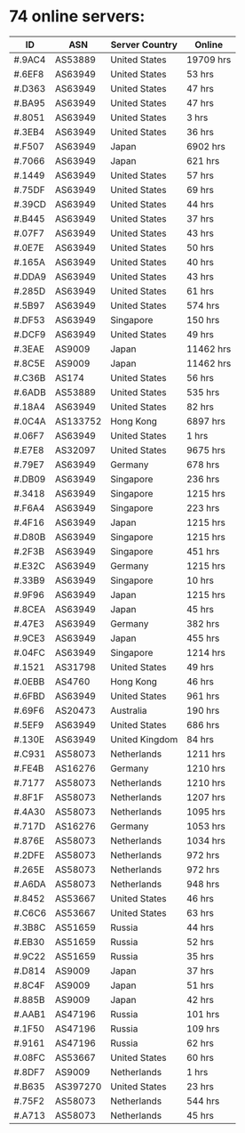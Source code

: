 # 74 online servers:

| ID | ASN | Server Country | Online |
| ------ | ------ | ------ | ------ |
| #.9AC4 | AS53889 | United States | 19709 hrs |
| #.6EF8 | AS63949 | United States | 53 hrs |
| #.D363 | AS63949 | United States | 47 hrs |
| #.BA95 | AS63949 | United States | 47 hrs |
| #.8051 | AS63949 | United States | 3 hrs |
| #.3EB4 | AS63949 | United States | 36 hrs |
| #.F507 | AS63949 | Japan | 6902 hrs |
| #.7066 | AS63949 | Japan | 621 hrs |
| #.1449 | AS63949 | United States | 57 hrs |
| #.75DF | AS63949 | United States | 69 hrs |
| #.39CD | AS63949 | United States | 44 hrs |
| #.B445 | AS63949 | United States | 37 hrs |
| #.07F7 | AS63949 | United States | 43 hrs |
| #.0E7E | AS63949 | United States | 50 hrs |
| #.165A | AS63949 | United States | 40 hrs |
| #.DDA9 | AS63949 | United States | 43 hrs |
| #.285D | AS63949 | United States | 61 hrs |
| #.5B97 | AS63949 | United States | 574 hrs |
| #.DF53 | AS63949 | Singapore | 150 hrs |
| #.DCF9 | AS63949 | United States | 49 hrs |
| #.3EAE | AS9009 | Japan | 11462 hrs |
| #.8C5E | AS9009 | Japan | 11462 hrs |
| #.C36B | AS174 | United States | 56 hrs |
| #.6ADB | AS53889 | United States | 535 hrs |
| #.18A4 | AS63949 | United States | 82 hrs |
| #.0C4A | AS133752 | Hong Kong | 6897 hrs |
| #.06F7 | AS63949 | United States | 1 hrs |
| #.E7E8 | AS32097 | United States | 9675 hrs |
| #.79E7 | AS63949 | Germany | 678 hrs |
| #.DB09 | AS63949 | Singapore | 236 hrs |
| #.3418 | AS63949 | Singapore | 1215 hrs |
| #.F6A4 | AS63949 | Singapore | 223 hrs |
| #.4F16 | AS63949 | Japan | 1215 hrs |
| #.D80B | AS63949 | Singapore | 1215 hrs |
| #.2F3B | AS63949 | Singapore | 451 hrs |
| #.E32C | AS63949 | Germany | 1215 hrs |
| #.33B9 | AS63949 | Singapore | 10 hrs |
| #.9F96 | AS63949 | Japan | 1215 hrs |
| #.8CEA | AS63949 | Japan | 45 hrs |
| #.47E3 | AS63949 | Germany | 382 hrs |
| #.9CE3 | AS63949 | Japan | 455 hrs |
| #.04FC | AS63949 | Singapore | 1214 hrs |
| #.1521 | AS31798 | United States | 49 hrs |
| #.0EBB | AS4760 | Hong Kong | 46 hrs |
| #.6FBD | AS63949 | United States | 961 hrs |
| #.69F6 | AS20473 | Australia | 190 hrs |
| #.5EF9 | AS63949 | United States | 686 hrs |
| #.130E | AS63949 | United Kingdom | 84 hrs |
| #.C931 | AS58073 | Netherlands | 1211 hrs |
| #.FE4B | AS16276 | Germany | 1210 hrs |
| #.7177 | AS58073 | Netherlands | 1210 hrs |
| #.8F1F | AS58073 | Netherlands | 1207 hrs |
| #.4A30 | AS58073 | Netherlands | 1095 hrs |
| #.717D | AS16276 | Germany | 1053 hrs |
| #.876E | AS58073 | Netherlands | 1034 hrs |
| #.2DFE | AS58073 | Netherlands | 972 hrs |
| #.265E | AS58073 | Netherlands | 972 hrs |
| #.A6DA | AS58073 | Netherlands | 948 hrs |
| #.8452 | AS53667 | United States | 46 hrs |
| #.C6C6 | AS53667 | United States | 63 hrs |
| #.3B8C | AS51659 | Russia | 44 hrs |
| #.EB30 | AS51659 | Russia | 52 hrs |
| #.9C22 | AS51659 | Russia | 35 hrs |
| #.D814 | AS9009 | Japan | 37 hrs |
| #.8C4F | AS9009 | Japan | 51 hrs |
| #.885B | AS9009 | Japan | 42 hrs |
| #.AAB1 | AS47196 | Russia | 101 hrs |
| #.1F50 | AS47196 | Russia | 109 hrs |
| #.9161 | AS47196 | Russia | 62 hrs |
| #.08FC | AS53667 | United States | 60 hrs |
| #.8DF7 | AS9009 | Netherlands | 1 hrs |
| #.B635 | AS397270 | United States | 23 hrs |
| #.75F2 | AS58073 | Netherlands | 544 hrs |
| #.A713 | AS58073 | Netherlands | 45 hrs |

